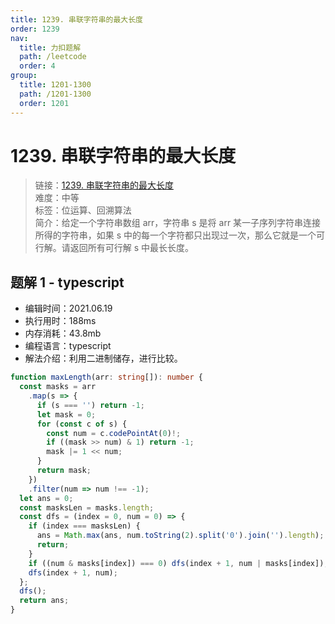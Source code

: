 ```yaml
---
title: 1239. 串联字符串的最大长度
order: 1239
nav:
  title: 力扣题解
  path: /leetcode
  order: 4
group:
  title: 1201-1300
  path: /1201-1300
  order: 1201
---
```


# 1239. 串联字符串的最大长度

> 链接：[1239. 串联字符串的最大长度](https://leetcode-cn.com/problems/maximum-length-of-a-concatenated-string-with-unique-characters/)  
> 难度：中等  
> 标签：位运算、回溯算法  
> 简介：给定一个字符串数组 arr，字符串 s 是将 arr 某一子序列字符串连接所得的字符串，如果 s 中的每一个字符都只出现过一次，那么它就是一个可行解。请返回所有可行解 s 中最长长度。

## 题解 1 - typescript

- 编辑时间：2021.06.19
- 执行用时：188ms
- 内存消耗：43.8mb
- 编程语言：typescript
- 解法介绍：利用二进制储存，进行比较。

```typescript
function maxLength(arr: string[]): number {
  const masks = arr
    .map(s => {
      if (s === '') return -1;
      let mask = 0;
      for (const c of s) {
        const num = c.codePointAt(0)!;
        if ((mask >> num) & 1) return -1;
        mask |= 1 << num;
      }
      return mask;
    })
    .filter(num => num !== -1);
  let ans = 0;
  const masksLen = masks.length;
  const dfs = (index = 0, num = 0) => {
    if (index === masksLen) {
      ans = Math.max(ans, num.toString(2).split('0').join('').length);
      return;
    }
    if ((num & masks[index]) === 0) dfs(index + 1, num | masks[index]);
    dfs(index + 1, num);
  };
  dfs();
  return ans;
}
```
